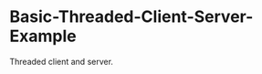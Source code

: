Basic-Threaded-Client-Server-Example
====================================

Threaded client and server.
